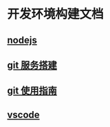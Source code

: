 # 开发环境构建文档

## [nodejs](docs/nodejs.md)

## [git 服务搭建](docs/git-build.md)

## [git 使用指南](docs/git-guide.md)

## [vscode](docs/vscode.md)

